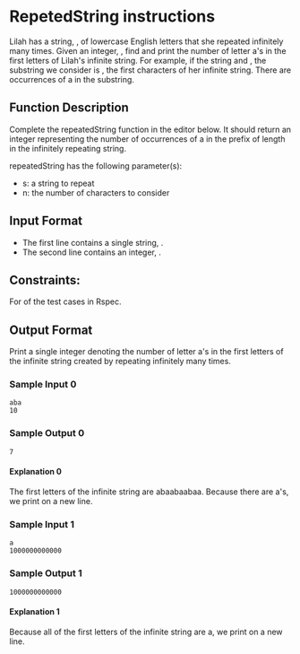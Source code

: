 # RepetedString instructions
Lilah has a string, , of lowercase English letters that she repeated infinitely many times.
Given an integer, , find and print the number of letter a's in the first  letters of Lilah's infinite string.
For example, if the string  and , the substring we consider is , the first  characters of her infinite string. There are  occurrences of a in the substring.

## Function Description

Complete the repeatedString function in the editor below. It should return an integer representing the number of occurrences of a in the prefix of length  in the infinitely repeating string.

repeatedString has the following parameter(s):

- s: a string to repeat
- n: the number of characters to consider

## Input Format

- The first line contains a single string, .
- The second line contains an integer, .

## Constraints:
For  of the test cases in Rspec.

## Output Format

Print a single integer denoting the number of letter a's in the first  letters of the infinite string created by repeating  infinitely many times.

### Sample Input 0
```
aba
10
```

### Sample Output 0
```
7
```

#### Explanation 0
The first  letters of the infinite string are abaabaabaa. Because there are  a's, we print  on a new line.

### Sample Input 1
```
a
1000000000000
```

### Sample Output 1
```
1000000000000
```

#### Explanation 1
Because all of the first  letters of the infinite string are a, we print  on a new line.